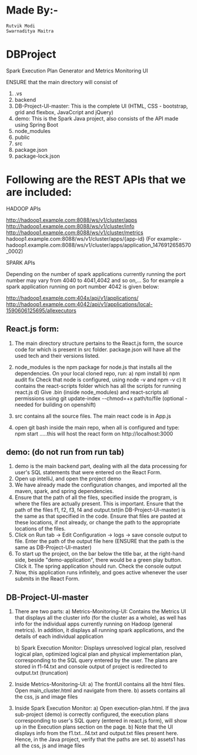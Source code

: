# Made By:-
    
    Rutvik Modi 
    Swarnaditya Maitra

# DBProject
Spark Execution Plan Generator and Metrics Monitoring UI

ENSURE that the main directory will consist of
1) .vs
2) backend
3) DB-Project-UI-master: This is the complete UI (HTML, CSS - bootstrap, grid and flexbox, JavaCcript and jQuery)
4) demo: This is the Spark Java project, also consists of the API made using Spring Boot
5) node_modules
6) public
7) src
8) package.json
9) package-lock.json

# Following are the REST APIs that we are included:

HADOOP APIs

http://hadoop1.example.com:8088/ws/v1/cluster/apps
http://hadoop1.example.com:8088/ws/v1/cluster/info 
http://hadoop1.example.com:8088/ws/v1/cluster/metrics 
hadoop1.example.com:8088/ws/v1/cluster/apps/{app-id}
    (For example:- hadoop1.example.com:8088/ws/v1/cluster/apps/application_1476912658570_0002)
    
    
SPARK APIs

Depending on the number of spark applications currently running the port number may vary from 4040 to 4041,4042 and so on,...
So for example a spark application running on port number 4042 is given below:

http://hadoop1.example.com:404x/api/v1/applications/        
http://hadoop1.example.com:4042/api/v1/applications/local-1590606125695/allexecutors


    

React.js form:
----------------
1) The main directory structure pertains to the React.js form, the source code for which is present in src folder. package.json will have all the used tech and their versions listed.

2) node_modules is the npm package for node.js that installs all the dependencies. On your local cloned repo, run:
    a) npm install
    b) npm audit fix
    Check that node is configured, using node -v and npm -v
    c) It contains the react-scripts folder which has all the scripts for running react.js
    d) Give .bin (inside node_modules) and react-scripts all permissions using git update-index --chmod=+x path/to/file (optional - needed for building on openshift)
    
    
3) src contains all the source files. The main react code is in App.js

4) open git bash inside the main repo, when all is configured and type: npm start   .....this will host the react form on http://localhost:3000

demo: (do not run from run tab)
-----------------
1) demo is the main backend part, dealing with all the data processing for user's SQL statements that were entered on the React Form.
2) Open up intelliJ, and open the project demo
3) We have already made the configuration changes, and imported all the maven, spark, and spring dependencies. 
4) Ensure that the path of all the files, specified inside the program, is where the files are actually present. This is important. Ensure that the path of the files f1, f2, f3, f4 and output.txt(in DB-Project-UI-master) is the same as that specified in the code. Ensure that files are pasted at these locations, if not already, or change the path to the appropriate locations of the files.
5) Click on Run tab -> Edit Configuration -> logs -> save console output to file. Enter the path of the output file here (ENSURE that the path is the same as DB-Project-UI-master)
6) To start up the project, on the bar below the title bar, at the right-hand side, beside "demo-application", there would be a green play button. Click it. The spring application should run. Check the console output
7) Now, this application runs infinitely, and goes active whenever the user submits in the React Form. 



DB-Project-UI-master
----------------------
1) There are two parts:
    a) Metrics-Monitoring-UI: Contains the Metrics UI that displays all the cluster info (for the cluster as a whole), as well has info for the individual apps currently running on Hadoop (general metrics). In addition, it displays all running spark applications, and the details of each individual application

    b) Spark Execution Monitor: Displays unresolved logical plan, resolved logical plan, optimized logical plan and physical implementation plan, corresponding to the SQL query entered by the user. The plans are stored in f1-f4.txt and console output of project is redirected to output.txt (truncation)
    
2) Inside Metrics-Monitoring-UI:
    a) The frontUI contains all the html files. Open main_cluster.html and navigate from there.
    b) assets contains all the css, js and image files
    
3) Inside Spark Execution Monitor:
    a) Open execution-plan.html. If the java sub-project (demo) is correctly configured, the execution plans corresponding to user's SQL query (entered in react.js form), will show up in the Execution plans section on the page.
    b) Note that the UI displays info from the f1.txt...f4.txt and output.txt files present here. Hence, in the Java project, verify that the paths are set.
    b) assets1 has all the css, js and image files
   
    

    

